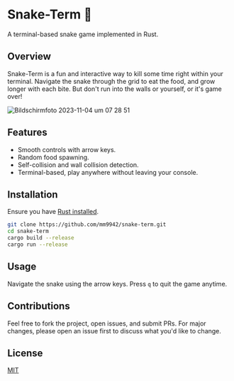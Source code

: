 # Snake-Term :snake:

A terminal-based snake game implemented in Rust.

## Overview

Snake-Term is a fun and interactive way to kill some time right within your terminal. Navigate the snake through the grid to eat the food, and grow longer with each bite. But don't run into the walls or yourself, or it's game over!

![Bildschirmfoto 2023-11-04 um 07 28 51](https://github.com/mm9942/snake/assets/149858635/d09834ca-afd9-4296-894d-0636d559f634)

## Features
- Smooth controls with arrow keys.
- Random food spawning.
- Self-collision and wall collision detection.
- Terminal-based, play anywhere without leaving your console.

## Installation
Ensure you have [Rust installed](https://www.rust-lang.org/tools/install).

```bash
git clone https://github.com/mm9942/snake-term.git
cd snake-term
cargo build --release
cargo run --release
```

## Usage
Navigate the snake using the arrow keys. Press `q` to quit the game anytime.

## Contributions
Feel free to fork the project, open issues, and submit PRs. For major changes, please open an issue first to discuss what you'd like to change.

## License
[MIT](https://choosealicense.com/licenses/mit/)
